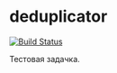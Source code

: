 # deduplicator
[![Build Status](https://travis-ci.org/C-Pro/deduplicator.svg)](https://travis-ci.org/C-Pro/deduplicator)

Тестовая задачка.
